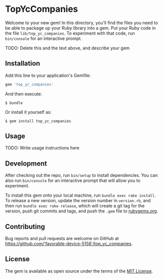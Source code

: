 # TopYcCompanies

Welcome to your new gem! In this directory, you'll find the files you need to be able to package up your Ruby library into a gem. Put your Ruby code in the file `lib/top_yc_companies`. To experiment with that code, run `bin/console` for an interactive prompt.

TODO: Delete this and the text above, and describe your gem

## Installation

Add this line to your application's Gemfile:

```ruby
gem 'top_yc_companies'
```

And then execute:

    $ bundle

Or install it yourself as:

    $ gem install top_yc_companies

## Usage

TODO: Write usage instructions here

## Development

After checking out the repo, run `bin/setup` to install dependencies. You can also run `bin/console` for an interactive prompt that will allow you to experiment.

To install this gem onto your local machine, run `bundle exec rake install`. To release a new version, update the version number in `version.rb`, and then run `bundle exec rake release`, which will create a git tag for the version, push git commits and tags, and push the `.gem` file to [rubygems.org](https://rubygems.org).

## Contributing

Bug reports and pull requests are welcome on GitHub at https://github.com/'favorable-device-5158'/top_yc_companies.

## License

The gem is available as open source under the terms of the [MIT License](https://opensource.org/licenses/MIT).
